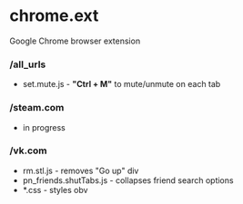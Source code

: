 # chrome.ext
Google Chrome browser extension

### /all_urls
- set.mute.js - **"Ctrl + M"** to mute/unmute on each tab

### /steam.com
- in progress

### /vk.com
- rm.stl.js - removes "Go up" div
- pn_friends.shutTabs.js - collapses friend search options
- *.css - styles obv